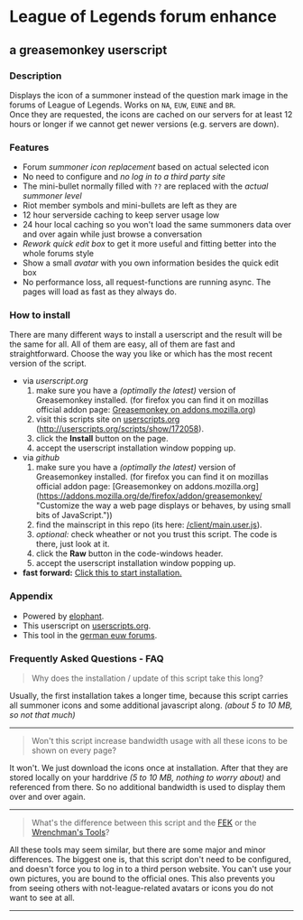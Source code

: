 # League of Legends forum enhance
## a greasemonkey userscript

### Description

Displays the icon of a summoner instead of the question mark image in the forums of League of Legends. Works on `NA`, `EUW`, `EUNE` and `BR`.  
Once they are requested, the icons are cached on our servers for at least 12 hours or longer if we cannot get newer versions (e.g. servers are down).


### Features

- Forum *summoner icon replacement* based on actual selected icon
- No need to configure and *no log in to a third party site*
- The mini-bullet normally filled with `??` are replaced with the *actual summoner level*
- Riot member symbols and mini-bullets are left as they are
- 12 hour serverside caching to keep server usage low
- 24 hour local caching so you won't load the same summoners data over and over again while just browse a conversation
- *Rework quick edit box* to get it more useful and fitting better into the whole forums style
- Show a small *avatar* with you own information besides the quick edit box
- No performance loss, all request-functions are running async. The pages will load as fast as they always do.


### How to install

There are many different ways to install a userscript and the result will be the same for all.
All of them are easy, all of them are fast and straightforward.
Choose the way you like or which has the most recent version of the script.

- via *userscript.org*
  1. make sure you have a *(optimally the latest)* version of Greasemonkey installed. (for firefox you can find it on mozillas official addon page: [Greasemonkey on addons.mozilla.org](https://addons.mozilla.org/de/firefox/addon/greasemonkey/ "Customize the way a web page displays or behaves, by using small bits of JavaScript."))
  1. visit this scripts site on [userscripts.org](http://userscripts.org/scripts/show/172058 "LoL Forum Enhance on userscripts.org") (http://userscripts.org/scripts/show/172058).
  1. click the **Install** button on the page.
  1. accept the userscript installation window popping up.
- via *github*
  1. make sure you have a *(optimally the latest)* version of Greasemonkey installed. (for firefox you can find it on mozillas official addon page: [Greasemonkey on addons.mozilla.org] (https://addons.mozilla.org/de/firefox/addon/greasemonkey/ "Customize the way a web page displays or behaves, by using small bits of JavaScript."))
  1. find the mainscript in this repo (its here: [/client/main.user.js](https://github.com/philippwiddra/lol-forum-enhance/blob/master/client/main.user.js "LoL Forum Enhance on github")).
  1. *optional:* check wheather or not you trust this script. The code is there, just look at it.
  1. click the **Raw** button in the code-windows header.
  1. accept the userscript installation window popping up.
- **fast forward:** [Click this to start installation.](https://raw.github.com/philippwiddra/lol-forum-enhance/master/client/main.user.js "Install LoL Forum Enhance via github")


### Appendix

- Powered by [elophant](http://www.elophant.com/ "LoL Champion and Summoner Stats").
- This userscript on [userscripts.org](http://userscripts.org/scripts/show/172058 "LoL Forum Enhance for Greasemonkey").
- This tool in the [german euw forums](http://euw.leagueoflegends.com/board/showthread.php?p=12498364 "Lol Forum Enhance on german League EUW forums").


### Frequently Asked Questions - FAQ

> Why does the installation / update of this script take this long?

Usually, the first installation takes a longer time, because this script carries all summoner icons and some additional javascript along. *(about 5 to 10 MB, so not that much)*

---

> Won't this script increase bandwidth usage with all these icons to be shown on every page?

It won't. We just download the icons once at installation. After that they are stored locally on your harddrive *(5 to 10 MB, nothing to worry about)* and referenced from there. So no additional bandwidth is used to display them over and over again.

---

> What's the difference between this script and the [FEK](http://fek.worreh.com/ "Forum Enhancer Kit") or the [Wrenchman's Tools](http://tools.wrenchbox.de/ "Wrenchman's Tools - Avatars")?

All these tools may seem similar, but there are some major and minor differences. The biggest one is, that this script don't need to be configured, and doesn't force you to log in to a third person website. You can't use your own pictures, you are bound to the official ones. This also prevents you from seeing others with not-league-related avatars or icons you do not want to see at all.

---